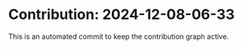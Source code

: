 # Contribution: 2024-12-08-06-33
This is an automated commit to keep the contribution graph active.
